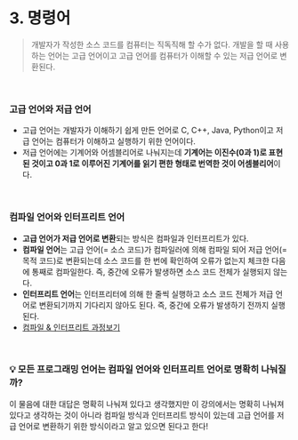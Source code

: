 # 3. 명령어
> 개발자가 작성한 소스 코드를 컴퓨터는 직독직해 할 수가 없다. 개발을 할 때 사용하는 언어는 고급 언어이고 고급 언어를 컴퓨터가 이해할 수 있는 저급 언어로 변환된다.

</br>

### 고급 언어와 저급 언어
* 고급 언어는 개발자가 이해하기 쉽게 만든 언어로 C, C++, Java, Python이고 저급 언어는 컴퓨터가 이해하고 실행하기 위한 언어이다.
* 저급 언어에는 기계어와 어셈블리어로 나눠지는데 **기계어는 이진수(0과 1)로 표현된 것이고 0과 1로 이루어진 기계어를 읽기 편한 형태로 번역한 것이 어셈블리어**이다.

</br>

### 컴파일 언어와 인터프리트 언어
* **고급 언어가 저급 언어로 변환**되는 방식은 컴파일과 인터프리트가 있다.
* **컴파일 언어**는 고급 언어(= 소스 코드)가 컴파일러에 의해 컴파일 되어 저급 언어(= 목적 코드)로 변환되는데 소스 코드를 한 번에 확인하여 오류가 없는지 체크한 다음에 통째로 컴파일한다. 즉, 중간에 오류가 발생하면 소스 코드 전체가 실행되지 않는다.
* **인터프리트 언어**는 인터프리터에 의해 한 줄씩 실행하고 소스 코드 전체가 저급 언어로 변환되기까지 기다리지 않아도 된다. 즉, 중간에 오류가 발생하기 전까지 실행된다.
* [컴파일 & 인터프리트 과정보기](https://godbolt.org/)

</br>

### 💡 모든 프로그래밍 언어는 컴파일 언어와 인터프리트 언어로 명확히 나눠질까?
이 물음에 대한 대답은 명확히 나눠져 있다고 생각했지만 이 강의에서는 명확히 나눠져 있다고 생각하는 것이 아니라 컴파일 방식과 인터프리트 방식이 있는데 고급 언어를 저급 언어로 변환하기 위한 방식이라고 알고 있으면 된다고 한다!